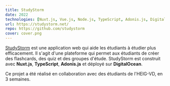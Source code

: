 ```yaml
---
title: StudyStorm
date: 2022
technologies: [Nuxt.js, Vue.js, Node.js, TypeScript, Adonis.js, Digital Ocean]
url: https://studystorm.net/
repo: https://github.com/studystorm
cover: cover.png
---
```

[StudyStorm](https://studystorm.net) est une application web qui aide les étudiants à étudier plus efficacement.
Il s'agit d'une plateforme qui permet aux étudiants de créer des flashcards, des quiz et des groupes d'étude.
StudyStorm est construit avec **Nuxt.js**, **TypeScript**, **Adonis.js** et déployé sur **DigitalOcean**.

Ce projet a été réalisé en collaboration avec des étudiants de l'HEIG-VD, en 3 semaines.

